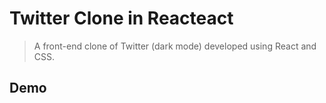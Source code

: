 # Twitter Clone in Reacteact
> A front-end clone of Twitter (dark mode) developed using React and CSS.

## Demo


